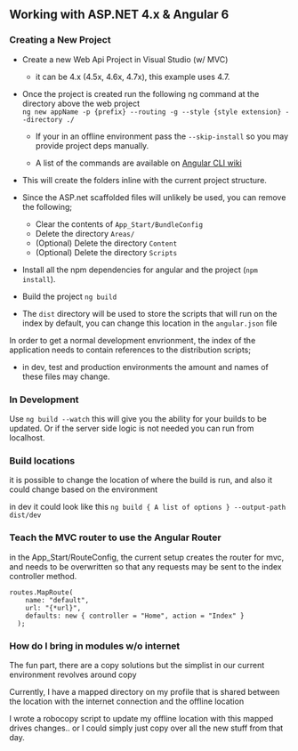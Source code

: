 ## Working with ASP.NET 4.x & Angular 6

### Creating a New Project
- Create a new Web Api Project in Visual Studio (w/ MVC)
  - it can be 4.x (4.5x, 4.6x, 4.7x), this example uses 4.7.
- Once the project is created run the following ng command at the directory above the web project <br>
  `ng new appName -p {prefix} --routing -g --style {style extension} --directory ./`
  - If your in an offline environment pass the `--skip-install` so you may provide project deps manually.

  - A list of the commands are available on [Angular CLI wiki](https://github.com/angular/angular-cli/wiki/new)

- This will create the folders inline with the current project structure.
- Since the ASP.net scaffolded files will unlikely be used, you can remove the following;
  - Clear the contents of `App_Start/BundleConfig`
  - Delete the directory `Areas/`
  - (Optional) Delete the directory `Content`
  - (Optional) Delete the directory `Scripts`
  
- Install all the npm dependencies for angular and the project (`npm install`).

- Build the project ` ng build `

- The `dist` directory will be used to store the scripts that will run on the index by default, 
you can change this location in the `angular.json` file

In order to get a normal development envrionment, the index of the application needs to contain
references to the distribution scripts;
  - in dev, test and production environments the amount and names of these files may change.

### In Development
Use ` ng build --watch ` this will give you the ability for your builds to be updated.
Or if the server side logic is not needed you can run from localhost.


### Build locations
it is possible to change the location of where the build is run, and also it could change
based on the environment

in dev it could look like this
` ng build { A list of options } --output-path dist/dev `


### Teach the MVC router to use the Angular Router
in the App_Start/RouteConfig, the current setup creates the router for mvc, and needs to be overwritten
so that any requests may be sent to the index controller method.
```` 
routes.MapRoute(
    name: "default",
    url: "{*url}",
    defaults: new { controller = "Home", action = "Index" }
  ); 
````

### How do I bring in modules w/o internet
The fun part, there are a copy solutions but the simplist in our current environment revolves around copy

Currently, I have a mapped directory on my profile that is shared between the location with the internet connection
and the offline location

I wrote a robocopy script to update my offline location with this mapped drives changes.. or I could simply just copy
over all the new stuff from that day.
